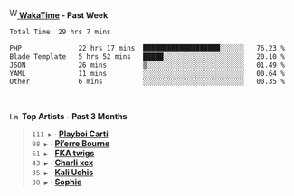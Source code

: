 <img src="https://github.com/dxnter/dxnter/assets/17434202/67b21fa4-d36d-46f9-9dec-f23d976b00ef" alt="WakaTime Logo" width="14" height="18"/><a href="https://wakatime.com/@dxnter" target="_blank"><strong> WakaTime</strong></a><strong> - Past Week</strong>

<!--START_SECTION:waka-->

```txt
Total Time: 29 hrs 7 mins

PHP              22 hrs 17 mins  ███████████████████░░░░░░   76.23 %
Blade Template   5 hrs 52 mins   █████░░░░░░░░░░░░░░░░░░░░   20.10 %
JSON             26 mins         ▒░░░░░░░░░░░░░░░░░░░░░░░░   01.49 %
YAML             11 mins         ░░░░░░░░░░░░░░░░░░░░░░░░░   00.64 %
Other            6 mins          ░░░░░░░░░░░░░░░░░░░░░░░░░   00.35 %
```

<!--END_SECTION:waka-->

<br/>

<!--START_LASTFM_ARTISTS:{"period": "3month", "rows": 6}-->
<a href="https://last.fm" target="_blank"><img src="https://user-images.githubusercontent.com/17434202/215290617-e793598d-d7c9-428f-9975-156db1ba89cc.svg" alt="Last.fm Logo" width="18" height="13"/></a> **Top Artists - Past 3 Months**

> `111 ▶️` ∙ **[Playboi Carti](https://www.last.fm/music/Playboi+Carti)**<br/>
> `98 ▶️` ∙ **[Pi’erre Bourne](https://www.last.fm/music/Pi%E2%80%99erre+Bourne)**<br/>
> `61 ▶️` ∙ **[FKA twigs](https://www.last.fm/music/FKA+twigs)**<br/>
> `43 ▶️` ∙ **[Charli xcx](https://www.last.fm/music/Charli+xcx)**<br/>
> `35 ▶️` ∙ **[Kali Uchis](https://www.last.fm/music/Kali+Uchis)**<br/>
> `30 ▶️` ∙ **[Sophie](https://www.last.fm/music/Sophie)**<br/>
<!--END_LASTFM_ARTISTS-->

